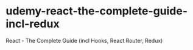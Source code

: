 # udemy-react-the-complete-guide-incl-redux
React - The Complete Guide (incl Hooks, React Router, Redux)
